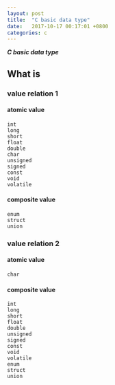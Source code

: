 ```yaml
---
layout: post
title:  "C basic data type"
date:   2017-10-17 00:17:01 +0800
categories: c
---
```


***C basic data type***




## What is
### value relation 1
#### atomic value
```
int
long
short
float
double
char
unsigned
signed
const
void
volatile
```
#### composite value
```
enum
struct
union
```

### value relation 2
#### atomic value
```
char
```

#### composite value
```
int
long
short
float
double
unsigned
signed
const
void
volatile
enum
struct
union
```


